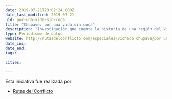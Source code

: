 ```yaml
---
date: 2019-07-21T23:02:24.000Z
date_last_modified: 2019-07-21
uid: por-una-vida-sin-coca
title: "Chupave: por una vida sin coca"
description: "Investigación que cuenta la historia de una región del Vichada, deparamento de Colombia que vive entre la memoria de los tiempos del auge de la coca y la realidad de su decadencia."
type: Periodismo de datos
website: http://rutasdelconflicto.com/especiales/vichada_chupave/por_una_vida_sin_coca.html
date_ini: 
date_end: 
tags:

cities: 

---
```


Esta iniciativa fue realizada por:

- [Rutas del Conflicto](/i/rutas-del-conflicto.html)
